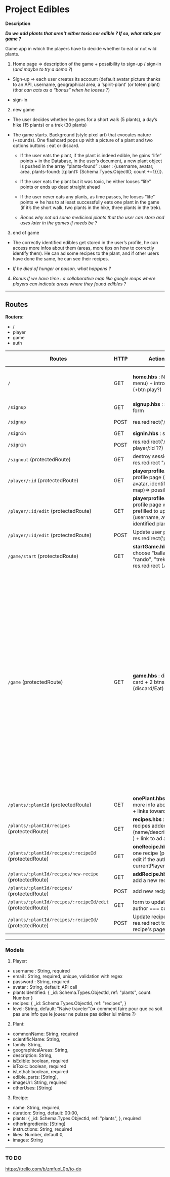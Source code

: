 # Project Edibles

**Description**
<br/>

_**Do we add plants that aren't either toxic nor edible ? If so, what ratio per game ?**_

Game app in which the players have to decide whether to eat or not wild plants.

1. Home page ⇒ description of the game + possibility to sign-up / sign-in (_and maybe to try a demo ?_)

- Sign-up ⇒ each user creates its account (default avatar picture thanks to an API, username, geographical area, a ‘spirit-plant’ (or totem plant) (t*hat can acts as a “bonus” when he looses ?*)

- sign-in

2. new game

- The user decides whether he goes for a short walk (5 plants), a day’s hike (15 plants) or a trek (30 plants)

- The game starts. Background (style pixel art) that evocates nature (+sounds). One flashcard pops up with a picture of a plant and two options buttons : eat or discard.

  - If the user eats the plant, if the plant is indeed edible, he gains “life” points + in the Database, in the user’s document, a new plant object is pushed in the array “plants-found” : user : {username, avatar, area, plants-found: [{plant1: {Schema.Types.ObjectID, count +=1}}]}.

  - If the user eats the plant but it was toxic, he either looses “life” points or ends up dead straight ahead

  - If the user never eats any plants, as time passes, he looses “life” points ⇒ he has to at least successfully eats one plant in the game (if it’s the short walk, two plants in the hike, three plants in the trek).

  - _Bonus why not ad some medicinal plants that the user can store and uses later in the games if needs be ?_

3. end of game

- The correctly identified edibles get stored in the user’s profile, he can access more infos about them (areas, more tips on how to correctly identify them). He can ad some recipes to the plant, and if other users have done the same, he can see their recipes.

- _If he died of hunger or poison, what happens ?_

4. _Bonus if we have time : a collaborative map like google maps where players can indicate areas where they found edibles ?_

---

## Routes

**Routers:**

- /
- player
- game
- auth

| Routes                                                     | HTTP | Action/View                                                                                                          | Client-side scripts                                                                                                                                                                                                                                                                                                                                                                                                                                                                                                                                                           | CSS                                                         |
| ---------------------------------------------------------- | ---- | -------------------------------------------------------------------------------------------------------------------- | ----------------------------------------------------------------------------------------------------------------------------------------------------------------------------------------------------------------------------------------------------------------------------------------------------------------------------------------------------------------------------------------------------------------------------------------------------------------------------------------------------------------------------------------------------------------------------- | ----------------------------------------------------------- |
| `/`                                                        | GET  | **home.hbs** : Nav (burger menu) + intro message (+btn play?)                                                        |                                                                                                                                                                                                                                                                                                                                                                                                                                                                                                                                                                               | grid qui permet d'afficher/faire disparaître le burger menu |
| `/signup `                                                 | GET  | **signup.hbs** : sign-up form                                                                                        |                                                                                                                                                                                                                                                                                                                                                                                                                                                                                                                                                                               |                                                             |
| `/signup `                                                 | POST | res.redirect('/:userId')                                                                                             | api call for avatar picture ?                                                                                                                                                                                                                                                                                                                                                                                                                                                                                                                                                 |                                                             |
| `/signin`                                                  | GET  | **signin.hbs** : sign-in form                                                                                        |                                                                                                                                                                                                                                                                                                                                                                                                                                                                                                                                                                               |
| `/signin`                                                  | POST | res.redirect('/game' ou player/:id ??)                                                                               |                                                                                                                                                                                                                                                                                                                                                                                                                                                                                                                                                                               |
| `/signout` (protectedRoute)                                | GET  | destroy session + res.redirect "/"                                                                                   |                                                                                                                                                                                                                                                                                                                                                                                                                                                                                                                                                                               |
| `/player/:id` (protectedRoute)                             | GET  | **playerprofile.hbs** : User profile page (username, avatar, identified plants, map)=> possibility to edit           | API request to display map                                                                                                                                                                                                                                                                                                                                                                                                                                                                                                                                                    |
| `/player/:id/edit` (protectedRoute)                        | GET  | **playerprofile.hbs** : User profile page with fields prefilled to update (username, avatar, identified plants, map) | API request to display map                                                                                                                                                                                                                                                                                                                                                                                                                                                                                                                                                    |
| `/player/:id/edit` (protectedRoute)                        | POST | Update user profile + res.redirect('player/:id')                                                                     |                                                                                                                                                                                                                                                                                                                                                                                                                                                                                                                                                                               |
| `/game/start` (protectedRoute)                             | GET  | **startGame.hbs** : 3 btns to choose "ballade", "rando", "trek" => res.redirect (`/game`)                            |                                                                                                                                                                                                                                                                                                                                                                                                                                                                                                                                                                               |
| `/game` (protectedRoute)                                   | GET  | **game.hbs** : display flash card + 2 btns (discard/Eat)                                                             | Depending on the mode (rando, ballade ou trek), create an array CardsToPlay, randomly push X cards inside. Pop the first item on the list ==> currentCard . Use Axios to check in the DB if plant is edible/toxic. Variable "points" that changes based on that. Variable hasEaten increment by one each time the player eat an edible plant. If points === 0 OR currentCard.length === 0 => end of game. If points === 0 OR hasEaten too low => loose. Else win. Use Axios.post to increment the correctly identified plants in the DB. Redirect player towards profile page |
| `/plants/:plantId` (protectedRoute)                        | GET  | **onePlant.hbs** : display more info about one plant + links towards recipes                                         |                                                                                                                                                                                                                                                                                                                                                                                                                                                                                                                                                                               |
| `/plants/:plantId/recipes` (protectedRoute)                | GET  | **recipes.hbs** : list of recipes added by players (name/description/picture ) + link to ad a new recipe             |                                                                                                                                                                                                                                                                                                                                                                                                                                                                                                                                                                               |
| `/plants/:plantId/recipes/:recipeId` (protectedRoute)      | GET  | **oneRecipe.hbs** : detail of one recipe (possibility to edit if the author = currentPlayer)                         |
| `/plants/:plantId/recipes/new-recipe` (protectedRoute)     | GET  | **addRecipe.hbs** : form to add a new recipe                                                                         |                                                                                                                                                                                                                                                                                                                                                                                                                                                                                                                                                                               |
| `/plants/:plantId/recipes/` (protectedRoute)               | POST | add new recipe in DB                                                                                                 |                                                                                                                                                                                                                                                                                                                                                                                                                                                                                                                                                                               |
| `/plants/:plantId/recipes/:recipeId/edit` (protectedRoute) | GET  | form to update recipe if author === currentUser                                                                      |                                                                                                                                                                                                                                                                                                                                                                                                                                                                                                                                                                               |
| `/plants/:plantId/recipes/:recipeId/` (protectedRoute)     | POST | Update recipe in DB + res.redirect towards recipe's page                                                             |                                                                                                                                                                                                                                                                                                                                                                                                                                                                                                                                                                               |

---

### Models

1. Player:

- username : String, required
- email : String, required, unique, validation with regex
- password : String, required
- avatar : String, default: API call
- plantsIdentified: {
  \_id: Schema.Types.ObjectId,
  ref: "plants",
  count: Number
  }
- recipes: {
  \_id: Schema.Types.ObjectId,
  ref: "recipes",
  }
- level: String, default: "Naive traveler"(=> comment faire pour que ca soit pas une info que le joueur ne puisse pas éditer lui même ?)

2. Plant:

- commonName: String, required
- scientificName: String,
- family: String,
- geographicalAreas: String,
- description: String,
- isEdible: boolean, required
- isToxic: boolean, required
- isLethal: boolean, required
- edible_parts: [String],
- imageUrl: String, required
- otherUses: [String]

3. Recipe:

- name: String, required,
- duration: String, default: 00:00,
- plants: {
  \_id: Schema.Types.ObjectId,
  ref: "plants",
  }, required
- otherIngredients: [String]
- instructions: String, required
- likes: Number, default:0,
- images: String

---

### TO DO

https://trello.com/b/zmfuoL0p/to-do
